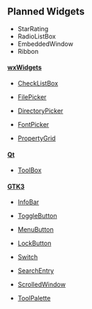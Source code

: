 ## Planned Widgets
- StarRating
- RadioListBox
- EmbeddedWindow
- Ribbon

#### [wxWidgets](http://docs.wxwidgets.org/3.1/page_screenshots.html)
- [CheckListBox](http://docs.wxwidgets.org/3.1/classwx_check_list_box.html)


- [FilePicker](http://docs.wxwidgets.org/3.1/classwx_file_picker_ctrl.html)
- [DirectoryPicker](http://docs.wxwidgets.org/3.1/classwx_dir_picker_ctrl.html)
- [FontPicker](http://docs.wxwidgets.org/3.1/classwx_font_picker_ctrl.html)


- [PropertyGrid](http://docs.wxwidgets.org/3.1/classwx_property_grid.html)

#### [Qt](http://doc.qt.io/qt-5/gallery.html)
- [ToolBox](http://doc.qt.io/qt-5/qtoolbox.html)

#### [GTK3](https://developer.gnome.org/gtk3/stable/ch03.html)
- [InfoBar](https://developer.gnome.org/gtk3/stable/GtkInfoBar.html)


- [ToggleButton](https://developer.gnome.org/gtk3/stable/GtkToggleButton.html)
- [MenuButton](https://developer.gnome.org/gtk3/stable/GtkMenuButton.html)
- [LockButton](https://developer.gnome.org/gtk3/stable/GtkLockButton.html)
- [Switch](https://developer.gnome.org/gtk3/stable/GtkSwitch.html)


- [SearchEntry](https://developer.gnome.org/gtk3/stable/GtkSearchEntry.html)


- [ScrolledWindow](https://developer.gnome.org/gtk3/stable/GtkScrolledWindow.html)
- [ToolPalette](https://developer.gnome.org/gtk3/stable/GtkToolPalette.html)

